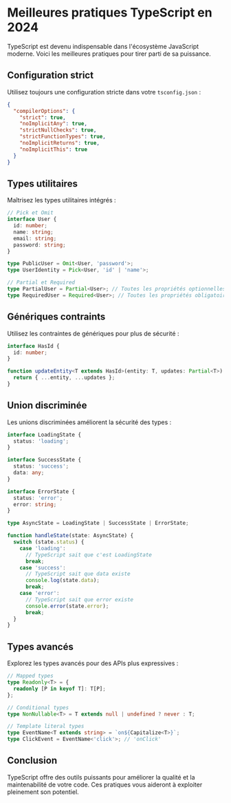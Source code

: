 # Meilleures pratiques TypeScript en 2024

TypeScript est devenu indispensable dans l'écosystème JavaScript moderne. Voici les meilleures pratiques pour tirer parti de sa puissance.

## Configuration strict

Utilisez toujours une configuration stricte dans votre `tsconfig.json` :

```json
{
  "compilerOptions": {
    "strict": true,
    "noImplicitAny": true,
    "strictNullChecks": true,
    "strictFunctionTypes": true,
    "noImplicitReturns": true,
    "noImplicitThis": true
  }
}
```

## Types utilitaires

Maîtrisez les types utilitaires intégrés :

```typescript
// Pick et Omit
interface User {
  id: number;
  name: string;
  email: string;
  password: string;
}

type PublicUser = Omit<User, 'password'>;
type UserIdentity = Pick<User, 'id' | 'name'>;

// Partial et Required
type PartialUser = Partial<User>; // Toutes les propriétés optionnelles
type RequiredUser = Required<User>; // Toutes les propriétés obligatoires
```

## Génériques contraints

Utilisez les contraintes de génériques pour plus de sécurité :

```typescript
interface HasId {
  id: number;
}

function updateEntity<T extends HasId>(entity: T, updates: Partial<T>): T {
  return { ...entity, ...updates };
}
```

## Union discriminée

Les unions discriminées améliorent la sécurité des types :

```typescript
interface LoadingState {
  status: 'loading';
}

interface SuccessState {
  status: 'success';
  data: any;
}

interface ErrorState {
  status: 'error';
  error: string;
}

type AsyncState = LoadingState | SuccessState | ErrorState;

function handleState(state: AsyncState) {
  switch (state.status) {
    case 'loading':
      // TypeScript sait que c'est LoadingState
      break;
    case 'success':
      // TypeScript sait que data existe
      console.log(state.data);
      break;
    case 'error':
      // TypeScript sait que error existe
      console.error(state.error);
      break;
  }
}
```

## Types avancés

Explorez les types avancés pour des APIs plus expressives :

```typescript
// Mapped types
type Readonly<T> = {
  readonly [P in keyof T]: T[P];
};

// Conditional types
type NonNullable<T> = T extends null | undefined ? never : T;

// Template literal types
type EventName<T extends string> = `on${Capitalize<T>}`;
type ClickEvent = EventName<'click'>; // 'onClick'
```

## Conclusion

TypeScript offre des outils puissants pour améliorer la qualité et la maintenabilité de votre code. Ces pratiques vous aideront à exploiter pleinement son potentiel.
